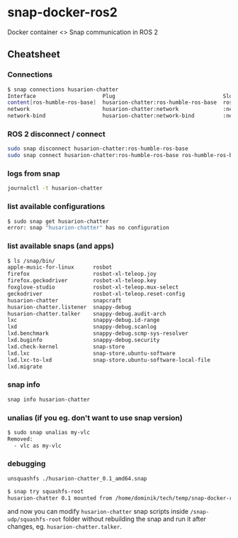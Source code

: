 # snap-docker-ros2
Docker container &lt;> Snap communication in ROS 2

## Cheatsheet

### Connections

```bash
$ snap connections husarion-chatter 
Interface                     Plug                                  Slot                                     Notes
content[ros-humble-ros-base]  husarion-chatter:ros-humble-ros-base  ros-humble-ros-base:ros-humble-ros-base  manual
network                       husarion-chatter:network              :network                                 -
network-bind                  husarion-chatter:network-bind         :network-bind
```

### ROS 2 disconnect / connect

```bash
sudo snap disconnect husarion-chatter:ros-humble-ros-base
sudo snap connect husarion-chatter:ros-humble-ros-base ros-humble-ros-base:ros-humble-ros-base
```

### logs from snap

```bash
journalctl -t husarion-chatter
```

### list available configurations

```bash
$ sudo snap get husarion-chatter 
error: snap "husarion-chatter" has no configuration
```

### list available snaps (and apps)

```bash
$ ls /snap/bin/
apple-music-for-linux      rosbot
firefox                    rosbot-xl-teleop.joy
firefox.geckodriver        rosbot-xl-teleop.key
foxglove-studio            rosbot-xl-teleop.mux-select
geckodriver                rosbot-xl-teleop.reset-config
husarion-chatter           snapcraft
husarion-chatter.listener  snappy-debug
husarion-chatter.talker    snappy-debug.audit-arch
lxc                        snappy-debug.id-range
lxd                        snappy-debug.scanlog
lxd.benchmark              snappy-debug.scmp-sys-resolver
lxd.buginfo                snappy-debug.security
lxd.check-kernel           snap-store
lxd.lxc                    snap-store.ubuntu-software
lxd.lxc-to-lxd             snap-store.ubuntu-software-local-file
lxd.migrate
```

### snap info

```bash
snap info husarion-chatter 
```

### unalias (if you eg. don't want to use snap version)

```bash
$ sudo snap unalias my-vlc    
Removed:
  - vlc as my-vlc
```

### debugging

```bash
unsquashfs ./husarion-chatter_0.1_amd64.snap
```

```bash
$ snap try squashfs-root
husarion-chatter 0.1 mounted from /home/dominik/tech/temp/snap-docker-ros2/snap-udp/squashfs-root
```

and now you can modify `husarion-chatter` snap scripts inside `/snap-udp/squashfs-root` folder without rebuilding the snap and run it after changes, eg. `husarion-chatter.talker`.

